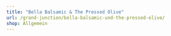 ```yaml
---
title: "Bella Balsamic & The Pressed Olive"
url: /grand-junction/bella-balsamic-und-the-pressed-olive/
shop: Allgemein
---
```


